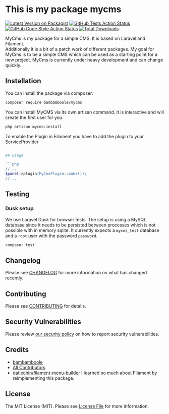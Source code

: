 # This is my package mycms

[![Latest Version on Packagist](https://img.shields.io/packagist/v/bambamboole/mycms.svg?style=flat-square)](https://packagist.org/packages/bambamboole/mycms)
[![GitHub Tests Action Status](https://img.shields.io/github/actions/workflow/status/bambamboole/mycms/run-tests.yml?branch=main&label=tests&style=flat-square)](https://github.com/bambamboole/mycms/actions?query=workflow%3Arun-tests+branch%3Amain)
[![GitHub Code Style Action Status](https://img.shields.io/github/actions/workflow/status/bambamboole/mycms/fix-php-code-style-issues.yml?branch=main&label=code%20style&style=flat-square)](https://github.com/bambamboole/mycms/actions?query=workflow%3A"Fix+PHP+code+style+issues"+branch%3Amain)
[![Total Downloads](https://img.shields.io/packagist/dt/bambamboole/mycms.svg?style=flat-square)](https://packagist.org/packages/bambamboole/mycms)

MyCms is my package for a simple CMS. It is based on Laravel and Filament.  
Additionally it is a bit of a patch work of different packages.
My goal for MyCms is to be a simple CMS which can be used as a starting point for a new project.
MyCms is currently under heavy development and can change quickly.

## Installation

You can install the package via composer:

```bash
composer require bambamboole/mycms
```

You can install MyCMS via its own artisan command. It is interactive and will create the first user for you.

```bash
php artisan mycms:install
```

To enable the Plugin in Filament you have to add the plugin to your ServiceProvider

```php

## Usage

```php
//...
$panel->plugin(MyCmsPlugin::make());
//...
```

## Testing

### Dusk setup

We use Laravel Dusk for browser tests. The setup is using a MySQL database since it needs to be persisted between
processes which is not possible with in memory sqlite. It currently expects a `mycms_test` database and a `root` user
with the password `password`.

```bash
composer test
```

## Changelog

Please see [CHANGELOG](CHANGELOG.md) for more information on what has changed recently.

## Contributing

Please see [CONTRIBUTING](CONTRIBUTING.md) for details.

## Security Vulnerabilities

Please review [our security policy](../../security/policy) on how to report security vulnerabilities.

## Credits

- [bambamboole](https://github.com/bambamboole)
- [All Contributors](../../contributors)
- [datlechin/filament-menu-builder](https://github.com/datlechin/filament-menu-builder) I learned so much about Filament by reimplementing this package.

## License

The MIT License (MIT). Please see [License File](LICENSE.md) for more information.
